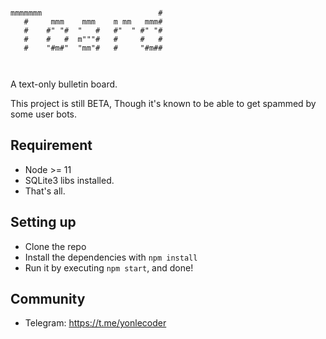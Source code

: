 ```
                                   
mmmmmmm                          # 
   #     mmm    mmm    m mm   mmm# 
   #    #" "#  "   #   #"  " #" "# 
   #    #   #  m"""#   #     #   # 
   #    "#m#"  "mm"#   #     "#m## 
                                   
                                   
```

A text-only bulletin board.

This project is still BETA, Though it's known to be able to get spammed by some user bots.

## Requirement
- Node >= 11
- SQLite3 libs installed.
- That's all.

## Setting up
* Clone the repo
* Install the dependencies with `npm install`
* Run it by executing `npm start`, and done!

## Community
* Telegram: https://t.me/yonlecoder


